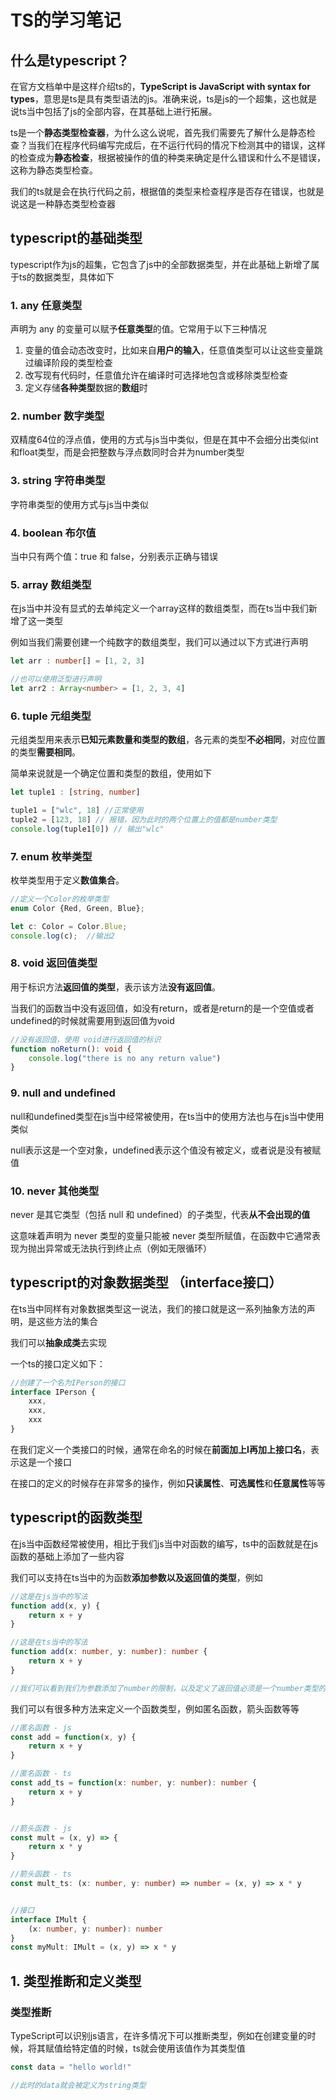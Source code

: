 # TS的学习笔记
## 什么是typescript？
在官方文档单中是这样介绍ts的，**TypeScript is JavaScript with syntax for types**，意思是ts是具有类型语法的js。准确来说，ts是js的一个超集，这也就是说ts当中包括了js的全部内容，在其基础上进行拓展。

ts是一个**静态类型检查器**，为什么这么说呢，首先我们需要先了解什么是静态检查？当我们在程序代码编写完成后，在不运行代码的情况下检测其中的错误，这样的检查成为**静态检查**，根据被操作的值的种类来确定是什么错误和什么不是错误，这称为静态类型检查。

我们的ts就是会在执行代码之前，根据值的类型来检查程序是否存在错误，也就是说这是一种静态类型检查器

## typescript的基础类型
typescript作为js的超集，它包含了js中的全部数据类型，并在此基础上新增了属于ts的数据类型，具体如下
### 1. any 任意类型
声明为 any 的变量可以赋予**任意类型**的值。它常用于以下三种情况
1. 变量的值会动态改变时，比如来自**用户的输入**，任意值类型可以让这些变量跳过编译阶段的类型检查
2. 改写现有代码时，任意值允许在编译时可选择地包含或移除类型检查
3. 定义存储**各种类型**数据的**数组**时

### 2. number 数字类型
双精度64位的浮点值，使用的方式与js当中类似，但是在其中不会细分出类似int和float类型，而是会把整数与浮点数同时合并为number类型

### 3. string 字符串类型
字符串类型的使用方式与js当中类似

### 4. boolean 布尔值
当中只有两个值：true 和 false，分别表示正确与错误

### 5. array 数组类型
在js当中并没有显式的去单纯定义一个array这样的数组类型，而在ts当中我们新增了这一类型

例如当我们需要创建一个纯数字的数组类型，我们可以通过以下方式进行声明
```ts
let arr : number[] = [1, 2, 3]

//也可以使用泛型进行声明
let arr2 : Array<number> = [1, 2, 3, 4]
```

### 6. tuple 元组类型
元组类型用来表示**已知元素数量和类型的数组**，各元素的类型**不必相同**，对应位置的类型**需要相同**。

简单来说就是一个确定位置和类型的数组，使用如下
```ts
let tuple1 : [string, number]

tuple1 = ["wlc", 18] //正常使用
tuple2 = [123, 18] // 报错，因为此时的两个位置上的值都是number类型
console.log(tuple1[0]) // 输出"wlc"
```

### 7. enum 枚举类型
枚举类型用于定义**数值集合**。
```ts
//定义一个Color的枚举类型
enum Color {Red, Green, Blue};

let c: Color = Color.Blue;
console.log(c);  //输出2
```

### 8. void 返回值类型
用于标识方法**返回值的类型**，表示该方法**没有返回值**。

当我们的函数当中没有返回值，如没有return，或者是return的是一个空值或者undefined的时候就需要用到返回值为void

```ts
//没有返回值，使用 void进行返回值的标识
function noReturn(): void {
    console.log("there is no any return value")
}
```

### 9. null and undefined
null和undefined类型在js当中经常被使用，在ts当中的使用方法也与在js当中使用类似

null表示这是一个空对象，undefined表示这个值没有被定义，或者说是没有被赋值

### 10. never 其他类型
never 是其它类型（包括 null 和 undefined）的子类型，代表**从不会出现的值**

这意味着声明为 never 类型的变量只能被 never 类型所赋值，在函数中它通常表现为抛出异常或无法执行到终止点（例如无限循环）

## typescript的对象数据类型 （interface接口）
在ts当中同样有对象数据类型这一说法，我们的接口就是这一系列抽象方法的声明，是这些方法的集合

我们可以**抽象成类**去实现

一个ts的接口定义如下：
```ts
//创建了一个名为IPerson的接口
interface IPerson {
    xxx,
    xxx,
    xxx
}
```
在我们定义一个类接口的时候，通常在命名的时候在**前面加上I再加上接口名**，表示这是一个接口

在接口的定义的时候存在非常多的操作，例如**只读属性**、**可选属性**和**任意属性**等等

## typescript的函数类型
在js当中函数经常被使用，相比于我们js当中对函数的编写，ts中的函数就是在js函数的基础上添加了一些内容

我们可以支持在ts当中的为函数**添加参数以及返回值的类型**，例如
```ts
//这是在js当中的写法
function add(x, y) {
    return x + y
}

//这是在ts当中的写法
function add(x: number, y: number): number {
    return x + y
}

//我们可以看到我们为参数添加了number的限制，以及定义了返回值必须是一个number类型的数值
```
我们可以有很多种方法来定义一个函数类型，例如匿名函数，箭头函数等等
```ts
//匿名函数 - js
const add = function(x, y) {
    return x + y
}

//匿名函数 - ts
const add_ts = function(x: number, y: number): number {
    return x + y
}


//箭头函数 - js
const mult = (x, y) => {
    return x * y
}

//箭头函数 - ts
const mult_ts: (x: number, y: number) => number = (x, y) => x * y


//接口
interface IMult {
    (x: number, y: number): number
}
const myMult: IMult = (x, y) => x * y
```

    

## 1. 类型推断和定义类型
### 类型推断
TypeScript可以识别js语言，在许多情况下可以推断类型，例如在创建变量的时候，将其赋值给特定值的时候，ts就会使用该值作为其类型值

```ts
const data = "hello world!"

//此时的data就会被定义为string类型
```
